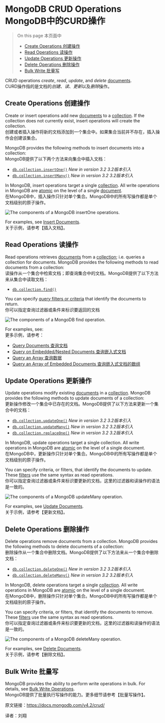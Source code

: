 # MongoDB CRUD Operations MongoDB中的CURD操作

> On this page 本页面中
>
> - [Create Operations 创建操作](https://docs.mongodb.com/manual/crud/#create-operations)
> - [Read Operations 读操作](https://docs.mongodb.com/manual/crud/#read-operations)
> - [Update Operations 更新操作](https://docs.mongodb.com/manual/crud/#update-operations)
> - [Delete Operations 删除操作](https://docs.mongodb.com/manual/crud/#delete-operations)
> - [Bulk Write 批量写](https://docs.mongodb.com/manual/crud/#bulk-write)

CRUD operations *create*, *read*, *update*, and *delete* [documents](https://docs.mongodb.com/manual/core/document/#bson-document-format).<br>CURD操作指的是文档的*创建*、*读*、*更新*以及*删除*操作。

## Create Operations 创建操作

Create or insert operations add new [documents](https://docs.mongodb.com/manual/core/document/#bson-document-format) to a [collection](https://docs.mongodb.com/manual/core/databases-and-collections/#collections). If the collection does not currently exist, insert operations will create the collection.<br>创建或者插入操作将新的文档添加到一个集合中。如果集合当前并不存在，插入操作会创建该集合。

MongoDB provides the following methods to insert documents into a collection:<br>MongoDB提供了以下两个方法来向集合中插入文档：

- [`db.collection.insertOne()`](https://docs.mongodb.com/manual/reference/method/db.collection.insertOne/#db.collection.insertOne) *New in version 3.2* *3.2版本引入*
- [`db.collection.insertMany()`](https://docs.mongodb.com/manual/reference/method/db.collection.insertMany/#db.collection.insertMany) *New in version 3.2* *3.2版本引入*

In MongoDB, insert operations target a single [collection](https://docs.mongodb.com/manual/reference/glossary/#term-collection). All write operations in MongoDB are [atomic](https://docs.mongodb.com/manual/core/write-operations-atomicity/) on the level of a single [document](https://docs.mongodb.com/manual/core/document/).<br>在MongoDB中，插入操作只针对单个集合。MongoDB中的所有写操作都是单个文档级别的原子操作。

![The components of a MongoDB insertOne operations.](https://docs.mongodb.com/manual/_images/crud-annotated-mongodb-insertOne.bakedsvg.svg)

For examples, see [Insert Documents](https://docs.mongodb.com/manual/tutorial/insert-documents/).<br>关于示例，请参考【插入文档】。

## Read Operations 读操作

Read operations retrieves [documents](https://docs.mongodb.com/manual/core/document/#bson-document-format) from a [collection](https://docs.mongodb.com/manual/core/databases-and-collections/#collections); i.e. queries a collection for documents. MongoDB provides the following methods to read documents from a collection:<br>读操作从一个集合中检索文档；即查询集合中的文档。MongoDB提供了以下方法来从集合中读取文档：

- [`db.collection.find()`](https://docs.mongodb.com/manual/reference/method/db.collection.find/#db.collection.find)

You can specify [query filters or criteria](https://docs.mongodb.com/manual/tutorial/query-documents/#read-operations-query-argument) that identify the documents to return.<br>你可以指定查询过滤器或条件来标识要返回的文档

![The components of a MongoDB find operation.](https://docs.mongodb.com/manual/_images/crud-annotated-mongodb-find.bakedsvg.svg)

For examples, see:<br>更多示例，请参考：

- [Query Documents 查询文档](https://docs.mongodb.com/manual/tutorial/query-documents/)
- [Query on Embedded/Nested Documents 查询嵌入式文档](https://docs.mongodb.com/manual/tutorial/query-embedded-documents/)
- [Query an Array 查询数据](https://docs.mongodb.com/manual/tutorial/query-arrays/)
- [Query an Array of Embedded Documents 查询嵌入式文档的数组](https://docs.mongodb.com/manual/tutorial/query-array-of-documents/)

## Update Operations 更新操作

Update operations modify existing [documents](https://docs.mongodb.com/manual/core/document/#bson-document-format) in a [collection](https://docs.mongodb.com/manual/core/databases-and-collections/#collections). MongoDB provides the following methods to update documents of a collection:<br>更新操作修改一个集合中已存在的文档。MongoDB提供了以下方法来更新一个集合中的文档：

- [`db.collection.updateOne()`](https://docs.mongodb.com/manual/reference/method/db.collection.updateOne/#db.collection.updateOne) *New in version 3.2* *3.2版本引入*
- [`db.collection.updateMany()`](https://docs.mongodb.com/manual/reference/method/db.collection.updateMany/#db.collection.updateMany) *New in version 3.2* *3.2版本引入*
- [`db.collection.replaceOne()`](https://docs.mongodb.com/manual/reference/method/db.collection.replaceOne/#db.collection.replaceOne) *New in version 3.2* *3.2版本引入*

In MongoDB, update operations target a single collection. All write operations in MongoDB are [atomic](https://docs.mongodb.com/manual/core/write-operations-atomicity/) on the level of a single document.<br>在MongoDB中，更新操作只针对单个集合。MongoDB中的所有写操作都是单个文档级别的原子操作。

You can specify criteria, or filters, that identify the documents to update. These [filters](https://docs.mongodb.com/manual/core/document/#document-query-filter) use the same syntax as read operations.<br>你可以指定查询过滤器或条件来标识要更新的文档，这里的过滤器和读操作的语法是一致的。

![The components of a MongoDB updateMany operation.](https://docs.mongodb.com/manual/_images/crud-annotated-mongodb-updateMany.bakedsvg.svg)

For examples, see [Update Documents](https://docs.mongodb.com/manual/tutorial/update-documents/).<br>关于示例，请参考【更新文档】。

## Delete Operations 删除操作

Delete operations remove documents from a collection. MongoDB provides the following methods to delete documents of a collection:<br>删除操作从一个集合中删除文档。MongoDB提供了以下方法来从一个集合中删除文档：

- [`db.collection.deleteOne()`](https://docs.mongodb.com/manual/reference/method/db.collection.deleteOne/#db.collection.deleteOne) *New in version 3.2* *3.2版本引入*
- [`db.collection.deleteMany()`](https://docs.mongodb.com/manual/reference/method/db.collection.deleteMany/#db.collection.deleteMany) *New in version 3.2* *3.2版本引入*

In MongoDB, delete operations target a single [collection](https://docs.mongodb.com/manual/reference/glossary/#term-collection). All write operations in MongoDB are [atomic](https://docs.mongodb.com/manual/core/write-operations-atomicity/) on the level of a single document.<br>在MongoDB中，删除操作只针对单个集合。MongoDB中的所有写操作都是单个文档级别的原子操作。

You can specify criteria, or filters, that identify the documents to remove. These [filters](https://docs.mongodb.com/manual/core/document/#document-query-filter) use the same syntax as read operations.<br>你可以指定查询过滤器或条件来标识要更新的文档，这里的过滤器和读操作的语法是一致的。

![The components of a MongoDB deleteMany operation.](https://docs.mongodb.com/manual/_images/crud-annotated-mongodb-deleteMany.bakedsvg.svg)

For examples, see [Delete Documents](https://docs.mongodb.com/manual/tutorial/remove-documents/).<br>关于示例，请参考【删除文档】。

## Bulk Write 批量写

MongoDB provides the ability to perform write operations in bulk. For details, see [Bulk Write Operations](https://docs.mongodb.com/manual/core/bulk-write-operations/).<br>MongoDB提供了批量执行写操作的能力。更多细节请参考【批量写操作】。



原文链接：https://docs.mongodb.com/v4.2/crud/

译者：刘翔
